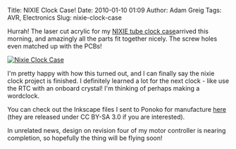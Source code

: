 Title: NIXIE Clock Case!
Date: 2010-01-10 01:09
Author: Adam Greig
Tags: AVR, Electronics
Slug: nixie-clock-case

Hurrah! The laser cut acrylic for my [NIXIE tube clock case][]arrived
this morning, and amazingly all the parts fit together nicely. The screw
holes even matched up with the PCBs!

<a href="http://www.flickr.com/photos/randomskk/4259022595/" title="Nixie Clock Case"><img src="https://farm3.staticflickr.com/2714/4259022595_b73c77bf68.jpg" alt="Nixie Clock Case" /></a>

I'm pretty happy with how this turned out, and I can finally say the
nixie clock project is finished. I definitely learned a lot for the next
clock - like use the RTC with an onboard crystal! I'm thinking of
perhaps making a wordclock.

You can check out the Inkscape files I sent to Ponoko for manufacture
[here][] (they are released under CC BY-SA 3.0 if you are interested).

In unrelated news, design on revision four of my motor controller is
nearing completion, so hopefully the thing will be flying soon!

  [NIXIE tube clock case]: http://negativeacknowledge.com/2009/09/nixie-clock/
  [here]: https://randomskk.net/projects/nixie_clock/nixie_case_design.zip
